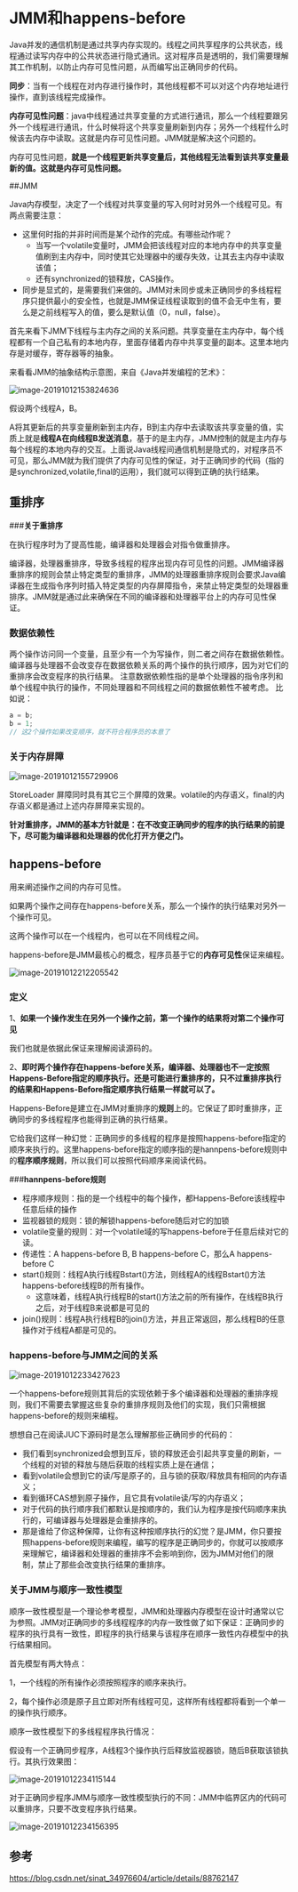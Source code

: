 # JMM和happens-before

Java并发的通信机制是通过共享内存实现的。线程之间共享程序的公共状态，线程通过读写内存中的公共状态进行隐式通讯。这对程序员是透明的，我们需要理解其工作机制，以防止内存可见性问题，从而编写出正确同步的代码。

**同步**：当有一个线程在对内存进行操作时，其他线程都不可以对这个内存地址进行操作，直到该线程完成操作。

**内存可见性问题**：java中线程通过共享变量的方式进行通讯，那么一个线程要跟另外一个线程进行通讯，什么时候将这个共享变量刷新到内存；另外一个线程什么时候该去内存中读取。这就是内存可见性问题。JMM就是解决这个问题的。

内存可见性问题，**就是一个线程更新共享变量后，其他线程无法看到该共享变量最新的值。这就是内存可见性问题。**



##JMM

Java内存模型，决定了一个线程对共享变量的写入何时对另外一个线程可见。有两点需要注意：

- 这里何时指的并非时间而是某个动作的完成。有哪些动作呢？
  - 当写一个volatile变量时，JMM会把该线程对应的本地内存中的共享变量值刷到主内存中，同时使其它处理器中的缓存失效，让其去主内存中读取该值；
  - 还有synchronized的锁释放，CAS操作。
- 同步是显式的，是需要我们来做的。JMM对未同步或未正确同步的多线程程序只提供最小的安全性，也就是JMM保证线程读取到的值不会无中生有，要么是之前线程写入的值，要么是默认值（0，null，false）。



首先来看下JMM下线程与主内存之间的关系问题。共享变量在主内存中，每个线程都有一个自己私有的本地内存，里面存储着内存中共享变量的副本。这里本地内存是对缓存，寄存器等的抽象。

来看看JMM的抽象结构示意图，来自《Java并发编程的艺术》：

![image-20191012153824636](https://tva1.sinaimg.cn/large/006y8mN6gy1g7vgi4wlpxj30h40fb773.jpg)

假设两个线程A，B。

A将其更新后的共享变量刷新到主内存，B到主内存中去读取该共享变量的值，实质上就是**线程A在向线程B发送消息**，基于的是主内存，JMM控制的就是主内存与每个线程的本地内存的交互。上面说Java线程间通信机制是隐式的，对程序员不可见，那么JMM就为我们提供了内存可见性的保证，对于正确同步的代码（指的是synchronized,volatile,final的运用），我们就可以得到正确的执行结果。



## 重排序



###**关于重排序**

在执行程序时为了提高性能，编译器和处理器会对指令做重排序。

编译器，处理器重排序，导致多线程的程序出现内存可见性的问题。JMM编译器重排序的规则会禁止特定类型的重排序，JMM的处理器重排序规则会要求Java编译器在生成指令序列时插入特定类型的内存屏障指令，来禁止特定类型的处理器重排序。JMM就是通过此来确保在不同的编译器和处理器平台上的内存可见性保证。



### 数据依赖性

两个操作访问同一个变量，且至少有一个为写操作，则二者之间存在数据依赖性。编译器与处理器不会改变存在数据依赖关系的两个操作的执行顺序，因为对它们的重排序会改变程序的执行结果。
注意数据依赖性指的是单个处理器的指令序列和单个线程中执行的操作，不同处理器和不同线程之间的数据依赖性不被考虑。
比如说：

```java
a = b;
b = 1;
// 这2个操作如果改变顺序，就不符合程序员的本意了
```



### **关于内存屏障**

![image-20191012155729906](https://tva1.sinaimg.cn/large/006y8mN6gy1g7vh1ybnqmj30nc08zwj3.jpg)

StoreLoader 屏障同时具有其它三个屏障的效果。volatile的内存语义，final的内存语义都是通过上述内存屏障来实现的。

**针对重排序，JMM的基本方针就是：在不改变正确同步的程序的执行结果的前提下，尽可能为编译器和处理器的优化打开方便之门。**



## happens-before

用来阐述操作之间的内存可见性。

如果两个操作之间存在happens-before关系，那么一个操作的执行结果对另外一个操作可见。

这两个操作可以在一个线程内，也可以在不同线程之间。

happens-before是JMM最核心的概念，程序员基于它的**内存可见性**保证来编程。

![image-20191012212205542](https://tva1.sinaimg.cn/large/006y8mN6gy1g7vqfp71pvj30u00wldui.jpg)

### 定义

1、**如果一个操作发生在另外一个操作之前，第一个操作的结果将对第二个操作可见**

我们也就是依据此保证来理解阅读源码的。

2、**即时两个操作存在happens-before关系，编译器、处理器也不一定按照Happens-Before指定的顺序执行。还是可能进行重排序的，只不过重排序执行的结果和Happens-Before指定顺序执行结果一样就可以了。**



Happens-Before是建立在JMM对重排序的**规则**上的。它保证了即时重排序，正确同步的多线程程序也能得到正确的执行结果。

它给我们这样一种幻觉：正确同步的多线程的程序是按照happens-before指定的顺序来执行的。这里happens-before指定的顺序指的是hannpens-before规则中的**程序顺序规则**，所以我们可以按照代码顺序来阅读代码。



###**hannpens-before规则**

- 程序顺序规则：指的是一个线程中的每个操作，都Happens-Before该线程中任意后续的操作
- 监视器锁的规则：锁的解锁happens-before随后对它的加锁
- volatile变量的规则：对一个volatile域的写happens-before于任意后续对它的读。
- 传递性：A happens-before B, B happens-before C，那么A happens-before C
- start()规则：线程A执行线程Bstart()方法，则线程A的线程Bstart()方法happens-before线程B的所有操作。
  - 这意味着，线程A执行线程B的start()方法之前的所有操作，在线程B执行之后，对于线程B来说都是可见的
- join()规则：线程A执行线程B的join()方法，并且正常返回，那么线程B的任意操作对于线程A都是可见的。



### **happens-before与JMM之间的关系**

![image-20191012233427623](https://tva1.sinaimg.cn/large/006y8mN6gy1g7vu9j43qxj30xo0ruqem.jpg)

一个happens-before规则其背后的实现依赖于多个编译器和处理器的重排序规则，我们不需要去掌握这些复杂的重排序规则及他们的实现，我们只需根据happens-before的规则来编程。



想想自己在阅读JUC下源码时是怎么理解那些正确同步的代码的：

- 我们看到synchronized会想到互斥，锁的释放还会引起共享变量的刷新，一个线程的对锁的释放与随后获取的线程实质上是在通信；
- 看到volatile会想到它的读/写是原子的，且与锁的获取/释放具有相同的内存语义；
- 看到循环CAS想到原子操作，且它具有volatile读/写的内存语义；
- 对于代码的执行顺序我们都默认是按顺序的，我们认为程序是按代码顺序来执行的，可编译器与处理器是会重排序的。
- 那是谁给了你这种保障，让你有这种按顺序执行的幻觉？是JMM，你只要按照happens-before规则来编程，编写的程序是正确同步的，你就可以按顺序来理解它，编译器和处理器的重排序不会影响到你，因为JMM对他们的限制，禁止了那些会改变执行结果的重排序。



### 关于JMM与顺序一致性模型

顺序一致性模型是一个理论参考模型，JMM和处理器内存模型在设计时通常以它为参照。JMM对正确同步的多线程程序的内存一致性做了如下保证：正确同步的程序的执行具有一致性，即程序的执行结果与该程序在顺序一致性内存模型中的执行结果相同。

首先模型有两大特点：

1，一个线程的所有操作必须按照程序的顺序来执行。

2，每个操作必须是原子且立即对所有线程可见，这样所有线程都将看到一个单一的操作执行顺序。



顺序一致性模型下的多线程程序执行情况：

假设有一个正确同步程序，A线程3个操作执行后释放监视器锁，随后B获取该锁执行。其执行效果图：

![image-20191012234115144](https://tva1.sinaimg.cn/large/006y8mN6gy1g7vugkw7c6j311y0mwang.jpg)

对于正确同步程序JMM与顺序一致性模型执行的不同：JMM中临界区内的代码可以重排序，只要不改变程序执行结果。

![image-20191012234156395](https://tva1.sinaimg.cn/large/006y8mN6gy1g7vuh8736vj30xz0u0alo.jpg)









## 参考

https://blog.csdn.net/sinat_34976604/article/details/88762147